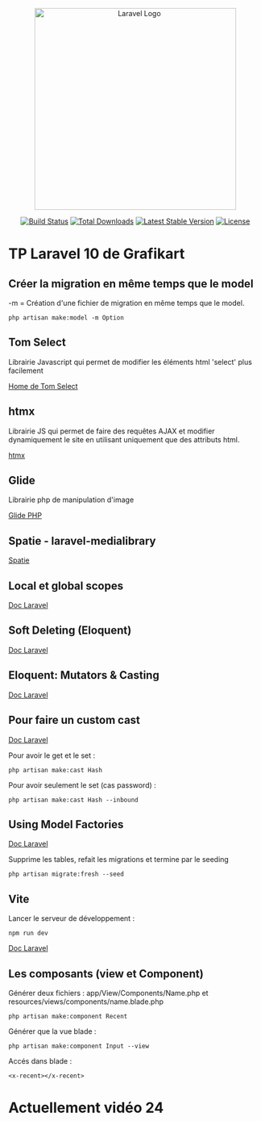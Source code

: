 <p align="center"><a href="https://laravel.com" target="_blank"><img src="https://raw.githubusercontent.com/laravel/art/master/logo-lockup/5%20SVG/2%20CMYK/1%20Full%20Color/laravel-logolockup-cmyk-red.svg" width="400" alt="Laravel Logo"></a></p>

<p align="center">
<a href="https://github.com/laravel/framework/actions"><img src="https://github.com/laravel/framework/workflows/tests/badge.svg" alt="Build Status"></a>
<a href="https://packagist.org/packages/laravel/framework"><img src="https://img.shields.io/packagist/dt/laravel/framework" alt="Total Downloads"></a>
<a href="https://packagist.org/packages/laravel/framework"><img src="https://img.shields.io/packagist/v/laravel/framework" alt="Latest Stable Version"></a>
<a href="https://packagist.org/packages/laravel/framework"><img src="https://img.shields.io/packagist/l/laravel/framework" alt="License"></a>
</p>

# TP Laravel 10 de Grafikart

## Créer la migration en même temps que le model

-m = Création d'une fichier de migration en même temps que le model.

```
php artisan make:model -m Option
```

## Tom Select

Librairie Javascript qui permet de modifier les éléments html 'select' plus facilement

[Home de Tom Select](https://tom-select.js.org)

## htmx

Librairie JS qui permet de faire des requêtes AJAX et modifier dynamiquement le site en utilisant uniquement que des attributs html.

[htmx](https://htmx.org/docs/)

## Glide

Librairie php de manipulation d'image

[Glide PHP](https://glide.thephpleague.com/)

## Spatie -  laravel-medialibrary

[Spatie](https://spatie.be/open-source)

## Local et global scopes

[Doc Laravel](https://laravel.com/docs/10.x/eloquent#query-scopes)

## Soft Deleting (Eloquent)

[Doc Laravel](https://laravel.com/docs/10.x/eloquent#soft-deleting)

## Eloquent: Mutators & Casting

[Doc Laravel](https://laravel.com/docs/10.x/eloquent-mutators)

## Pour faire un custom cast

[Doc Laravel](https://laravel.com/docs/10.x/eloquent-mutators#custom-casts)

Pour avoir le get et le set :

```
php artisan make:cast Hash
```

Pour avoir seulement le set (cas password) :

```
php artisan make:cast Hash --inbound
```

## Using Model Factories

[Doc Laravel](https://laravel.com/docs/10.x/seeding#using-model-factories)

 Supprime les tables, refait les migrations et termine par le seeding

```
php artisan migrate:fresh --seed
```

## Vite

Lancer le serveur de développement :

```
npm run dev
```

[Doc Laravel](https://laravel.com/docs/10.x/vite)

## Les composants (view et Component)

Générer deux fichiers : app/View/Components/Name.php et resources/views/components/name.blade.php

```
php artisan make:component Recent
```

Générer que la vue blade :

```
php artisan make:component Input --view
```

Accés dans blade :

```
<x-recent></x-recent>
```



# Actuellement vidéo 24




